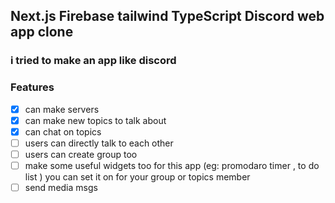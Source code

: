 ## Next.js Firebase tailwind TypeScript Discord web app clone

### i tried to make an app like discord

### Features

- [x] can make servers
- [x] can make new topics to talk about
- [x] can chat on topics
- [ ] users can directly talk to each other
- [ ] users can create group too
- [ ] make some useful widgets too for this app (eg: promodaro timer , to do list ) you can set it on for your group or topics member
- [ ] send media msgs
